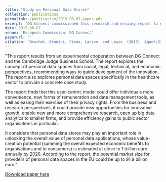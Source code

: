 ```yaml
---
title: "Study on Personal Data Stores"
collection: publications
permalink: /publication/2015-08-07-paper-pds
excerpt: 'DG Connect commissioned this research and ensuing report to evaluate whether the concept of personal data stores is a viable mechanism to increase consumer trust and engagement in the Digital Single Market and to ensure wider access to good quality personal data.'
date: 2015-08-07
venue: 'European Commission, DG Connect'
paperurl: ''
citation: 'Brochot, Brunini, Eisma, Larsen, and Lewis. (2015). &quot;Study of Personal Data Stores.&quot; <i>European Commission, DG Connect</i>.'
---
```


"This report results from an experimental cooperation between DG Connect and the Cambridge Judge Business School. The report explores the concept of personal data spaces from social, legal, technical, and economic perspectives, recommending ways to guide development of the innovation. The report also explores personal data spaces specifically in the healthcare sector to provide a concrete case study.

The report finds that this user-centric model could offer individuals more convenience, new forms of remuneration and data management tools, as well as easing their exercise of their privacy rights. From the business and research perspectives, it could provide new opportunities for innovative growth, enable new and more comprehensive research, open up big data analytics to smaller firms, and provide efficiency gains to public sector organisations in particular.

It considers that personal data stores may play an important role in unlocking the overall value of personal data applications, whose value-creation potential (summing the overall expected economic benefits to organisations and to consumers) is estimated at close to 1 trillion euro annually by 2020. According to the report, the potential market size for providers of personal data spaces in the EU could be up to 91.9 billion euro."

[Download paper here](/files/Cambridge_paper_2015.pdf)

